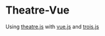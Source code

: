 # Theatre-Vue

Using [theatre.js](https://www.theatrejs.com/) with
[vue.js](https://vuejs.org/) and [trois.js](https://troisjs.github.io/)